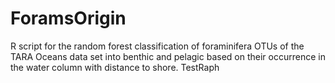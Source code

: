# ForamsOrigin
R script for the random forest classification of foraminifera OTUs of the TARA Oceans data set into benthic and pelagic based on their occurrence in the water column with distance to shore.
TestRaph
